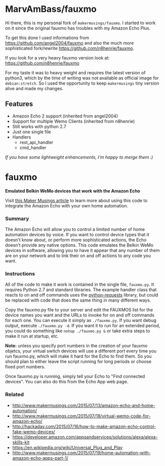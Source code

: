 # MarvAmBass/fauxmo

Hi there, this is my personal fork of `makermusings/fauxmo`. I started to work on it since the original fauxmo has troubles with my Amazon Echo Plus.

To get this done I used informations from https://github.com/angel2004/fauxmo and also the much more sophisticated fork/rewrite https://github.com/n8henrie/fauxmo.

If you look for a very heavy fauxmo version look at: https://github.com/n8henrie/fauxmo

For my taste it was to heavy weight and requires the latest version of python3, which by the time of writing was not available as official image for `debian:stretch`. So I used the opportunity to keep `makermusings` tiny version alive and made my changes.

## Features

- Amazon Echo 2 support (inherited from angel2004)
- Support for multiple Wemo Clients (inherited from n8henrie)
- Still works with python 2.7
- Just one single file
- Handlers
    - rest_api_handler
    - cmd_handler

_If you have some lightweight enhancements, I'm happy to merge them :)_

# fauxmo
**Emulated Belkin WeMo devices that work with the Amazon Echo**

Visit [this Maker Musings article](http://www.makermusings.com/2015/07/13/amazon-echo-and-home-automation/) to learn more about using this code to integrate
the Amazon Echo with your own home automation.

### Summary

The Amazon Echo will allow you to control a limited number of home automation devices
by voice. If you want to control device types that it doesn't know about, or perform
more sophisticated actions, the Echo doesn't provide any native options. This code
emulates the Belkin WeMo devices in software, allowing you to have it appear that
any number of them are on your network and to link their on and off actions to
any code you want.

### Instructions

All of the code to make it work is contained in the single file, `fauxmo.py`. It
requires Python 2.7 and standard libraries. The example handler class that
reacts to on and off commands uses the [python-requests](http://docs.python-requests.org/en/latest/)
library, but could be replaced with code that does the same thing in many
different ways.

Copy the fauxmo.py file to your server and edit the FAUXMOS list for the device names
you want and the URLs to invoke for on and off commands for each one. You can execute it
simply as `./fauxmo.py`. If you want debug output, execute `./fauxmo.py -d`. If you
want it to run for an extended period, you could do something like `nohup ./fauxmo.py &`
or take extra steps to make it run at startup, etc.

**Note:** unless you specify port numbers in the creation of your fauxmo objetcs, your
virtual switch devices will use a different port every time you run fauxmo.py, which will
make it hard for the Echo to find them. So you should plan to either leave the script
running for long periods or choose fixed port numbers.

Once fauxmo.py is running, simply tell your Echo to "Find connected devices". You can
also do this from the Echo App web page.

### Related

- http://www.makermusings.com/2015/07/13/amazon-echo-and-home-automation/
- http://www.makermusings.com/2015/07/18/virtual-wemo-code-for-amazon-echo/
- http://hackaday.com/2015/07/16/how-to-make-amazon-echo-control-fake-wemo-devices/
- https://developer.amazon.com/appsandservices/solutions/alexa/alexa-skills-kit
- https://en.wikipedia.org/wiki/Universal_Plug_and_Play
- http://www.makermusings.com/2015/07/19/home-automation-with-amazon-echo-apps-part-1/
